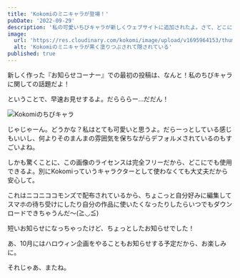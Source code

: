 ```yaml
---
title: 'Kokomiのミニキャラが登場！'
pubDate: '2022-09-29'
description: '私の可愛いちびキャラが新しくウェブサイトに追加されたよ。さて、どこにいるでしょうか？'
image:
  url: 'https://res.cloudinary.com/kokomi/image/upload/v1695964153/thumbs/news/news-2023-09-29_1_onthy8.webp'
  alt: 'Kokomiのミニキャラが黒く塗りつぶされて隠されている'
published: true
---
```

<script>
  import ExLink from '$lib/components/utils/ExLink.svelte';
</script>

新しく作った『お知らせコーナー』での最初の投稿は、なんと！私のちびキャラに関しての話題だよ！

ということで、早速お見せするよ。だらららー...だだん！

![Kokomiのちびキャラ](https://res.cloudinary.com/kokomi/image/upload/v1695982969/news/kokomi_mini_dsragn.webp)

じゃじゃーん。どうかな？私はとても可愛いと思うよ。だらーっとしている感じもいいし、何よりそのまんまの雰囲気を保ちながらデフォルメされているのもすごいよね。

しかも驚くことに、この画像のライセンスは完全フリーだから、どこにでも使用できるよ。別にKokomiっていうキャラクターとして使わなくても大丈夫だから安心して。

これは<ExLink href="https://commons.nicovideo.jp/works/nc315034">ニコニココモンズ</ExLink>で配布されているから、ちょこっと自分好みに編集してスマホの待ち受けにしたり自分の作品に使いたくなったりしたらいつでもダウンロードできちゃうんだ～(≧◡≦)

短いお知らせになっちゃったけど、ちょっとしたお知らせでした！

あ、10月にはハロウィン企画をやることもお知らせする予定だから、お楽しみに。

それじゃあ、またね。
